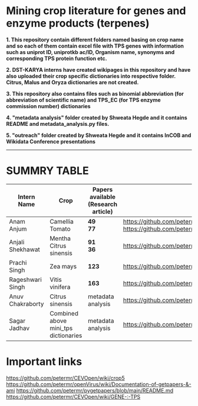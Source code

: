 # Mining crop literature for genes and enzyme products (terpenes)

**1. This repository contain different folders named basing on crop name and so each of them contain excel file with TPS genes with information such as uniprot ID, uniprotkb ac/ID, Organism name, synonyms and corresponding TPS protein function etc.**

**2. DST-KARYA interns have created wikipages in this repository and have also uploaded their crop specific dictionaries into respective folder. Citrus, Malus and Oryza  dictionaries are not created.**

**3. This repository also contains files such as 
binomial abbreviation (for abbreviation of scientific name) and 
TPS_EC (for TPS enzyme commission number) dictionaries**

**4. "metadata analysis" folder created by Shweata Hegde and it contains README and metadata_analysis.py files.**

**5. "outreach" folder created by Shweata Hegde and it contains InCOB and Wikidata Conference presentations**


****
# SUMMRY TABLE

| Intern Name|Crop| Papers available (Research article)|Wikipage|
   | --- | --- | --- |--- |
   |Anam Anjum|Camellia<br/>Tomato | **49**<br/>**77**|https://github.com/petermr/crops/blob/main/Solanum%20lycopersicum/eo_tomato.xml https://github.com/petermr/crops/blob/main/Camellia/eo_CAMSITps.xml|
   | Anjali Shekhawat|Mentha<br/>Citrus sinensis | **91**<br/>**36** | https://github.com/petermr/crops/blob/main/Mentha/eo_menthaTPS.xml|
   | Prachi Singh|Zea mays | **123** | https://github.com/petermr/crops/blob/main/Zea%20mays/eo_ZeaTPS.xml|
   | Rageshwari Singh |Vitis vinifera | **163** |https://github.com/petermr/crops/blob/main/Vitis%20vinifera/eo_VVinifera.xml|
   |Anuv Chakraborty | Citrus sinensis|metadata analysis|https://github.com/petermr/CEVOpen/wiki/Activities-Summary:-Anuv|
   |Sagar Jadhav | Combined above mini_tps dictionaries|metadata analysis|https://github.com/petermr/crops/blob/main/dictinaries/crop_tpsenzyme.xml|
  
# Important links
https://github.com/petermr/CEVOpen/wiki/crop5      
https://github.com/petermr/openVirus/wiki/Documentation-of-getpapers-&-ami       https://github.com/petermr/pygetpapers/blob/main/README.md      
https://github.com/petermr/CEVOpen/wiki/GENE-:-TPS
